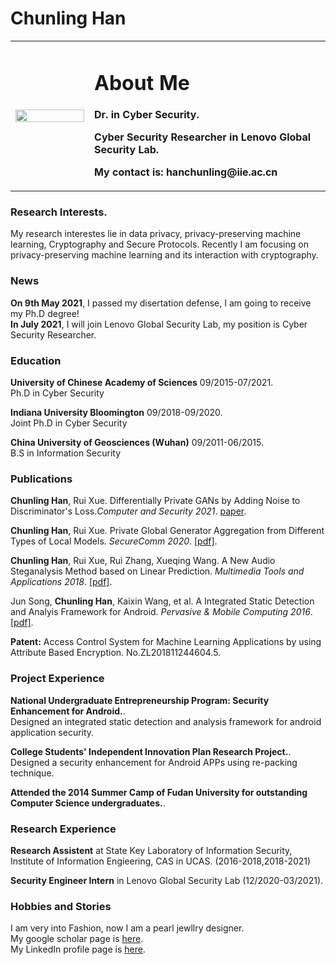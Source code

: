 # Chunling Han

<table border="0">
  <tr>
    <td width="25%">
      <img src="/files/Professional.jpg" width="100%"> 
    </td>
    <td width="75%">
      <h1>About Me</h1>
      <p><b>Dr. in Cyber Security.</b></p>
      <p><b>Cyber Security Researcher in Lenovo Global Security Lab.</b></p>
      <p><b>My contact is: hanchunling@iie.ac.cn</b></p>
    </td>
    
  </tr>
</table>

### Research Interests.
My research interestes lie in data privacy, privacy-preserving machine learning, Cryptography and Secure Protocols. Recently I am focusing on privacy-preserving machine learning and its interaction with cryptography.


### News
**On 9th May 2021**, I passed my disertation defense, I am going to receive my Ph.D degree!     
**In July 2021**, I will join Lenovo Global Security Lab, my position is Cyber Security Researcher.    


### Education
**University of Chinese Academy of Sciences** 09/2015-07/2021.   
Ph.D in Cyber Security

**Indiana University Bloomington** 09/2018-09/2020.  
Joint Ph.D in Cyber Security

**China University of Geosciences (Wuhan)** 09/2011-06/2015.  
B.S in Information Security


### Publications
**Chunling Han**, Rui Xue. Differentially Private GANs by Adding Noise to Discriminator's Loss._Computer and Security 2021_. [paper][paper1].  

**Chunling Han**, Rui Xue. Private Global Generator Aggregation from Different Types of Local Models. _SecureComm 2020_. <a href = "/file/paper2.pdf">[pdf]</a>.   

**Chunling Han**, Rui Xue, Rui Zhang, Xueqing Wang. A New Audio Steganalysis Method based on Linear Prediction. _Multimedia Tools and Applications 2018_. <a href = "/file/paper3.pdf">[pdf]</a>.    

Jun Song, **Chunling Han**, Kaixin Wang, et al. A Integrated Static Detection and Analyis Framework for Android. _Pervasive & Mobile Computing 2016_.  <a href = "/file/paper4.pdf">[pdf]</a>.  

**Patent:** Access Control System for Machine Learning Applications by using Attribute Based Encryption. No.ZL201811244604.5.  

### Project Experience
**National Undergraduate Entrepreneurship Program: Security Enhancement for Android.**.  
Designed an integrated static detection and analysis framework for android application security.

**College Students' Independent Innovation Plan Research Project.**.     
Designed a security enhancement for Android APPs using re-packing technique.

**Attended the 2014 Summer Camp of Fudan University for outstanding Computer Science undergraduates.**.  


### Research Experience
**Research Assistent** at State Key Laboratory of Information Security, Institute of Information Engieering, CAS in UCAS. (2016-2018,2018-2021)   

**Security Engineer Intern** in Lenovo Global Security Lab (12/2020-03/2021).

### Hobbies and Stories
I am very into Fashion, now I am a pearl jewllry designer.  
My google scholar page is [here][google scholar].  
My LinkedIn profile page is [here][LinkedIn].   

[google scholar]:https://scholar.google.com/citations?hl=en&user=af0QauAAAAAJ
[LinkedIn]:https://www.linkedin.com/in/chunling-han-104a86212/
[paper1]:https://www.sciencedirect.com/science/article/pii/S0167404821001462
[paper2]:https://link.springer.com/chapter/10.1007%2F978-3-030-63095-9_21
[paper3]:https://link.springer.com/article/10.1007/s11042-017-5123-x
[paper4]:https://www.sciencedirect.com/science/article/abs/pii/S1574119216000420
